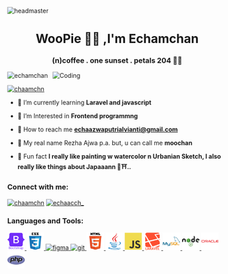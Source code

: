 ![headmaster](https://i.pinimg.com/originals/24/2e/37/242e379f970c22bf30e1689290627058.gif)
<h1 align="center">WooPie 👋🏻 ,I'm Echamchan</h1>
<h3 align="center">(n)coffee . one sunset . petals 204 🌙💐</h3>


<img align="right" alt="Coding" width="400" src="https://i.pinimg.com/originals/7d/07/a2/7d07a255678962d30d8717dcf5dbd266.gif">

<p align="left"> <img src="https://komarev.com/ghpvc/?username=echamchan&label=Profile%20views&color=0e75b6&style=flat" alt="echamchan" /> </p>

<p align="left"> <a href="https://twitter.com/chaamchn" target="blank"><img src="https://img.shields.io/twitter/follow/chaamchn?logo=twitter&style=for-the-badge" alt="chaamchn" /></a> </p>




- 💖 I’m currently learning **Laravel and javascript**

- 💖 I’m Interested in **Frontend programmng**

- 🌸 How to reach me **echaazwaputrialvianti@gmail.com**

- 🌸 My real name Rezha Ajwa p.a. but, u can call me **moochan** 

- 🍄 Fun fact **I really like painting w watercolor n Urbanian Sketch,
I also really like things about Japaaann 🎐⛩️..**

<h3 align="left">Connect with me:</h3>
<p align="left">
<a href="https://twitter.com/chaamchn" target="blank"><img align="center" src="https://raw.githubusercontent.com/rahuldkjain/github-profile-readme-generator/master/src/images/icons/Social/twitter.svg" alt="chaamchn" height="30" width="40" /></a>
<a href="https://instagram.com/echaacch_" target="blank"><img align="center" src="https://raw.githubusercontent.com/rahuldkjain/github-profile-readme-generator/master/src/images/icons/Social/instagram.svg" alt="echaacch_" height="30" width="40" /></a>
</p>

<h3 align="left">Languages and Tools:</h3>
<p align="left"> <a href="https://getbootstrap.com" target="_blank" rel="noreferrer"> <img src="https://raw.githubusercontent.com/devicons/devicon/master/icons/bootstrap/bootstrap-plain-wordmark.svg" alt="bootstrap" width="40" height="40"/> </a> <a href="https://www.w3schools.com/css/" target="_blank" rel="noreferrer"> <img src="https://raw.githubusercontent.com/devicons/devicon/master/icons/css3/css3-original-wordmark.svg" alt="css3" width="40" height="40"/> </a> <a href="https://www.figma.com/" target="_blank" rel="noreferrer"> <img src="https://www.vectorlogo.zone/logos/figma/figma-icon.svg" alt="figma" width="40" height="40"/> </a> <a href="https://git-scm.com/" target="_blank" rel="noreferrer"> <img src="https://www.vectorlogo.zone/logos/git-scm/git-scm-icon.svg" alt="git" width="40" height="40"/> </a> <a href="https://www.w3.org/html/" target="_blank" rel="noreferrer"> <img src="https://raw.githubusercontent.com/devicons/devicon/master/icons/html5/html5-original-wordmark.svg" alt="html5" width="40" height="40"/> </a> <a href="https://www.java.com" target="_blank" rel="noreferrer"> <img src="https://raw.githubusercontent.com/devicons/devicon/master/icons/java/java-original.svg" alt="java" width="40" height="40"/> </a> <a href="https://developer.mozilla.org/en-US/docs/Web/JavaScript" target="_blank" rel="noreferrer"> <img src="https://raw.githubusercontent.com/devicons/devicon/master/icons/javascript/javascript-original.svg" alt="javascript" width="40" height="40"/> </a> <a href="https://laravel.com/" target="_blank" rel="noreferrer"> <img src="https://raw.githubusercontent.com/devicons/devicon/master/icons/laravel/laravel-plain-wordmark.svg" alt="laravel" width="40" height="40"/> </a> <a href="https://www.mysql.com/" target="_blank" rel="noreferrer"> <img src="https://raw.githubusercontent.com/devicons/devicon/master/icons/mysql/mysql-original-wordmark.svg" alt="mysql" width="40" height="40"/> </a> <a href="https://nodejs.org" target="_blank" rel="noreferrer"> <img src="https://raw.githubusercontent.com/devicons/devicon/master/icons/nodejs/nodejs-original-wordmark.svg" alt="nodejs" width="40" height="40"/> </a> <a href="https://www.oracle.com/" target="_blank" rel="noreferrer"> <img src="https://raw.githubusercontent.com/devicons/devicon/master/icons/oracle/oracle-original.svg" alt="oracle" width="40" height="40"/> </a> <a href="https://www.php.net" target="_blank" rel="noreferrer"> <img src="https://raw.githubusercontent.com/devicons/devicon/master/icons/php/php-original.svg" alt="php" width="40" height="40"/> </a> </p>
